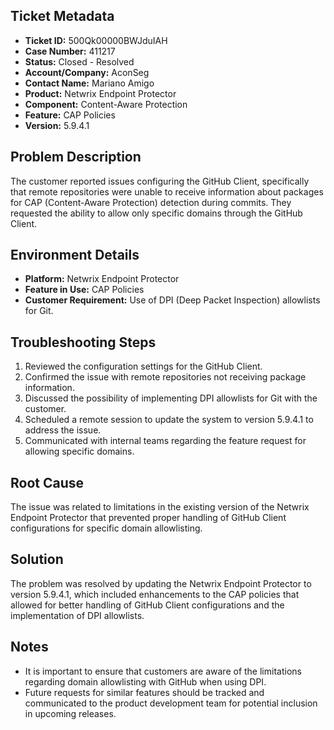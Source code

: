 ## Ticket Metadata
- **Ticket ID:** 500Qk00000BWJduIAH
- **Case Number:** 411217
- **Status:** Closed - Resolved
- **Account/Company:** AconSeg
- **Contact Name:** Mariano Amigo
- **Product:** Netwrix Endpoint Protector
- **Component:** Content-Aware Protection
- **Feature:** CAP Policies
- **Version:** 5.9.4.1

## Problem Description
The customer reported issues configuring the GitHub Client, specifically that remote repositories were unable to receive information about packages for CAP (Content-Aware Protection) detection during commits. They requested the ability to allow only specific domains through the GitHub Client.

## Environment Details
- **Platform:** Netwrix Endpoint Protector
- **Feature in Use:** CAP Policies
- **Customer Requirement:** Use of DPI (Deep Packet Inspection) allowlists for Git.

## Troubleshooting Steps
1. Reviewed the configuration settings for the GitHub Client.
2. Confirmed the issue with remote repositories not receiving package information.
3. Discussed the possibility of implementing DPI allowlists for Git with the customer.
4. Scheduled a remote session to update the system to version 5.9.4.1 to address the issue.
5. Communicated with internal teams regarding the feature request for allowing specific domains.

## Root Cause
The issue was related to limitations in the existing version of the Netwrix Endpoint Protector that prevented proper handling of GitHub Client configurations for specific domain allowlisting.

## Solution
The problem was resolved by updating the Netwrix Endpoint Protector to version 5.9.4.1, which included enhancements to the CAP policies that allowed for better handling of GitHub Client configurations and the implementation of DPI allowlists.

## Notes
- It is important to ensure that customers are aware of the limitations regarding domain allowlisting with GitHub when using DPI.
- Future requests for similar features should be tracked and communicated to the product development team for potential inclusion in upcoming releases.